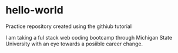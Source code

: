 # hello-world
Practice repository created using the githiub tutorial 

I am taking a ful stack web coding bootcamp through Michigan State University with an eye towards a posiible career change.
